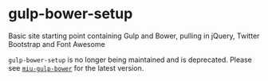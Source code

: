 # gulp-bower-setup
Basic site starting point containing Gulp and Bower, pulling in jQuery, Twitter Bootstrap and Font Awesome

`gulp-bower-setup` is no longer being maintained and is deprecated. Please see [`miu-gulp-bower`](https://github.com/mrstu84/miu-gulp-bower) for the latest version.
